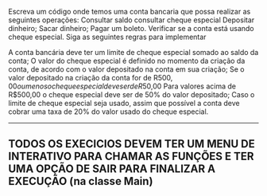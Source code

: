 Escreva um código onde temos uma conta bancaria que possa realizar as seguintes operações:
Consultar saldo
consultar cheque especial
Depositar dinheiro;
Sacar dinheiro;
Pagar um boleto.
Verificar se a conta está usando cheque especial.
Siga as seguintes regras para implementar

A conta bancária deve ter um limite de cheque especial somado ao saldo da conta;
O valor do cheque especial é definido no momento da criação da conta, de acordo com o valor depositado na conta em sua criação;
Se o valor depositado na criação da conta for de R$500,00 ou menos o cheque especial deve ser de R$50,00
Para valores acima de R$500,00 o cheque especial deve ser de 50% do valor depositado;
Caso o limite de cheque especial seja usado, assim que possível a conta deve cobrar uma taxa de 20% do valor usado do cheque especial.

-------------------------------------------------------------------------------------------------------------------
TODOS OS EXECICIOS DEVEM TER UM MENU DE INTERATIVO PARA CHAMAR AS FUNÇÕES E TER UMA OPÇÃO DE SAIR PARA FINALIZAR A EXECUÇÃO (na classe Main)
-------------------------------------------------------------------------------------------------------------------
